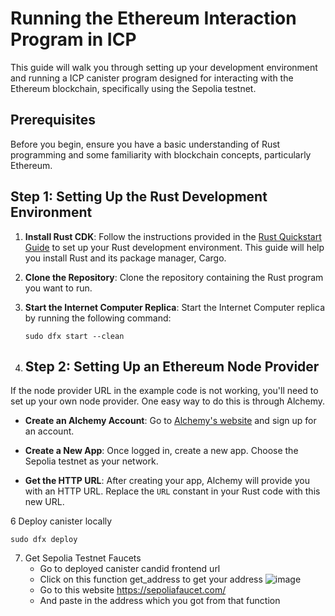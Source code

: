 # Running the Ethereum Interaction Program in ICP

This guide will walk you through setting up your development environment and running a ICP canister program designed for interacting with the Ethereum blockchain, specifically using the Sepolia testnet. 

## Prerequisites

Before you begin, ensure you have a basic understanding of Rust programming and some familiarity with blockchain concepts, particularly Ethereum.

## Step 1: Setting Up the Rust Development Environment

1. **Install Rust CDK**: Follow the instructions provided in the [Rust Quickstart Guide](https://internetcomputer.org/docs/current/developer-docs/backend/rust/quickstart) to set up your Rust development environment. This guide will help you install Rust and its package manager, Cargo.

2. **Clone the Repository**: Clone the repository containing the Rust program you want to run.


4. **Start the Internet Computer Replica**: Start the Internet Computer replica by running the following command:
   ```
   sudo dfx start --clean
   ```
5. ## Step 2: Setting Up an Ethereum Node Provider

If the node provider URL in the example code is not working, you'll need to set up your own node provider. One easy way to do this is through Alchemy.

- **Create an Alchemy Account**: Go to [Alchemy's website](https://www.alchemy.com/) and sign up for an account.

- **Create a New App**: Once logged in, create a new app. Choose the Sepolia testnet as your network.

- **Get the HTTP URL**: After creating your app, Alchemy will provide you with an HTTP URL. Replace the `URL` constant in your Rust code with this new URL.

6 Deploy canister locally
```
sudo dfx deploy
```
7. Get Sepolia Testnet Faucets
   - Go to deployed canister candid frontend url
   - Click on this function get_address to get your address
     ![image](https://github.com/dipanshuhappy/basic_eth_icp/assets/58115782/f4d1537c-6642-4072-b874-6800e4e281c1)
   - Go to this website https://sepoliafaucet.com/
   - And paste in the address which you got from that function

   

